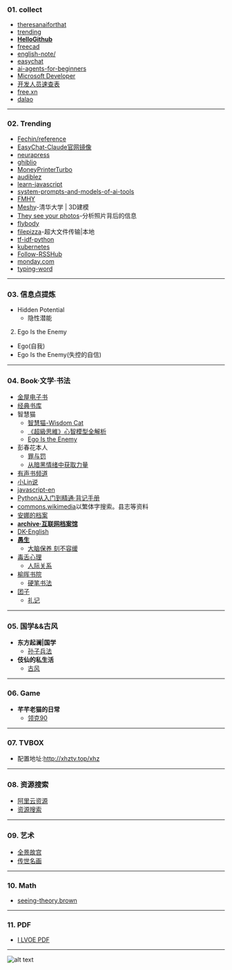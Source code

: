 ### 01. collect
* [theresanaiforthat](https://theresanaiforthat.com/)
* [trending](https://github.com/trending)
* **[HelloGithub](https://hellogithub.com/)**
* [freecad](https://www.freecad.org/)
* [english-note/](https://hzpt-inet-club.github.io/english-note/)
* [easychat](https://easychat.top/)
* [ai-agents-for-beginners](https://github.com/microsoft/ai-agents-for-beginners)
* [Microsoft Developer](https://www.youtube.com/watch?v=OhI05_aJkA)
* [开发人员速查表](https://cheatsheets.zip/)
* [free.xn](https://free.xn--fiqs8s/)
* [dalao](https://dalao.ru/)
---
### 02. Trending
* [Fechin/reference](https://github.com/Fechin/reference)
* [EasyChat-Claude官网镜像](https://easychat.top/)
* [neurapress](https://github.com/tianyaxiang/neurapress)
* [ghiblio](https://ghiblio.art/zh)
* [MoneyPrinterTurbo](https://github.com/harry0703/MoneyPrinterTurbo)
* [audiblez](https://github.com/santinic/audiblez)
* [learn-javascript](https://github.com/sumn2u/learn-javascript)
* [system-prompts-and-models-of-ai-tools](https://github.com/x1xhlol/system-prompts-and-models-of-ai-tools)
* [FMHY](https://fmhy.net/)
* [Meshy](https://www.meshy.ai/)-清华大学 | 3D建模
* [They see your photos](https://theyseeyourphotos.com/)-分析照片背后的信息
* [flybody](https://github.com/TuragaLab/flybody)
* [filepizza](https://github.com/kern/filepizza)-超大文件传输|本地
* [tf-idf-python](https://github.com/Jasonnor/tf-idf-python)
* [kubernetes](https://kubernetes.io/zh-cn/docs/setup/)
* [Follow-RSSHub](https://github.com/DIYgod/RSSHub)
* [monday.com](https://monday.com)
* [typing-word](https://github.com/zyronon/typing-word)
---
### 03. 信息点提炼
* Hidden Potential
  - 隐性潜能
2. Ego Is the Enemy
  - Ego(自我)
  - Ego Is the Enemy(失控的自信)
---
### 04. Book·文学·书法
* [金屋电子书](https://pdfs.top/)
* [经典书库](https://www.jingdianbook.com/)
* 智慧猫
  - [智慧猫-Wisdom Cat](https://www.youtube.com/@wisdomcat369/videos)
  - [《超級思維》心智模型全解析](https://www.youtube.com/watch?v=kX8_uexJGE8)
  - [Ego Is the Enemy](https://www.youtube.com/watch?v=JnNUjFm4new)
* 彭春花本人
  - [罪与罚](https://v.douyin.com/qIFpNcEPdKs/)
  - [从暗黑情绪中获取力量](https://v.douyin.com/Pe9fdOqWUHA/)
* [有声书频道](https://www.youtube.com/@ysschannel)
* [小Lin说](https://www.youtube.com/watch?v=6y-JN5tA-pc)
* [javascript-en](https://javascript.sumankunwar.com.np/en/)
* [Python从入门到精通·背记手册](https://www.scribd.com/document/824085167/Python%E8%83%8C%E8%AE%B0%E6%89%8B%E5%86%8C)
* [commons.wikimedia](https://commons.wikimedia.org/wiki/%E9%A6%96%E9%A1%B5?uselang=zh-cn)以繁体字搜索。县志等资料
* [安娜的档案](https://zh.annas-archive.org/)
* **[archive·互联网档案馆](https://archive.org/)**
* [DK-English](https://www.dkefe.com/cn)
* **[愚生](https://v.douyin.com/qWkTmDdp0_I/)**
  - [大脑保养 刻不容缓](https://v.douyin.com/pGC5D152tM8/)
* [毒舌心理](https://v.douyin.com/76HhCJcyqrA/)
  - [人际关系](https://v.douyin.com/LZk-wf3ybn4/)
* [榆晖书院](https://v.douyin.com/0ROr1PNKqaA/)
  - [硬笔书法](https://v.douyin.com/2ZEBSOBvur8/)
* [团子](https://v.douyin.com/Aw3GWIANijc/)
  - [礼记](https://v.douyin.com/HFk6LZ8d9-I/)
---
### 05. 国学&&古风
* **东方起澜|国学**
  - [孙子兵法](https://v.douyin.com/DcWqKw63jgg/)
* **伎仙的私生活**
  - [古风](https://v.douyin.com/NSGROYHIqNg/)
---
### 06. Game
* **芊芊老猫的日常**
  - [领克90](https://v.douyin.com/RvRbq7pvCE4/)
---
### 07. TVBOX
* 配置地址:http://xhztv.top/xhz
---
### 08. 资源搜索
* [阿里云资源](https://aliyunpan*com/)
* [资源搜索](https://aliyunpan*com/search.php)
---
### 09. 艺术
* [全景故宫](https://pano.dpm.org.cn/)
* [传世名画](https://news.cgtn.com/event/2023/The-Song-Painted-Nature/index.html?lang=zh)
---
### 10. Math
* [seeing-theory.brown](https://seeing-theory.brown.edu/basic-probability/cn.html)
---
### 11. PDF
* [I LVOE PDF](https://ilovepdf.com/zh-cn)
---
![alt text](https://upload-bbs.miyoushe.com/upload/2022/11/01/266607709/6cc988d046df34315681e50f9c9f299c_1259576169906078498.PNG?x-oss-process=image//resize,s_600/quality,q_80/auto-orient,0/interlace,1/format,png)